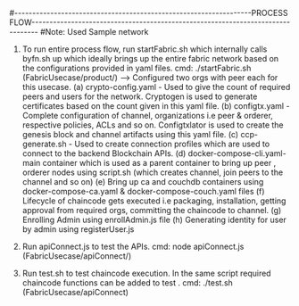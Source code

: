 #------------------------------------------------------------------PROCESS FLOW--------------------------------------------------------------------------------
#Note: Used Sample network
1) To run entire process flow, run startFabric.sh which internally calls byfn.sh up which ideally brings up the entire fabric network based on the configurations provided in yaml files.
cmd: ./startFabric.sh (FabricUsecase/product/)
--> Configured two orgs with peer each for this usecase.
(a) crypto-config.yaml - Used to give the count of required peers and users for the network. Cryptogen is used to generate certificates based on the count given in this yaml file.
(b) configtx.yaml - Complete configuration of channel, organizations i.e peer & orderer, respective policies, ACLs and so on. Configtxlator is used to create the genesis block and channel artifacts using this yaml file.
(c) ccp-generate.sh - Used to create connection profiles which are used to connect to the backend Blockchain APIs.
(d) docker-compose-cli.yaml- main container which is used as a parent container to bring up peer , orderer nodes using script.sh (which creates channel, join peers to the channel and so on)
(e) Bring up ca and couchdb containers using docker-compose-ca.yaml & docker-compose-couch.yaml files
(f) Lifecycle of chaincode gets executed i.e packaging, installation, getting approval from required orgs, committing the chaincode to channel.
(g) Enrolling Admin using enrollAdmin.js file
(h) Generating identity for user by admin using registerUser.js

2) Run apiConnect.js to test the APIs.
cmd: node apiConnect.js (FabricUsecase/apiConnect/)

3) Run test.sh to test chaincode execution. In the same script required chaincode functions can be added to test .
cmd: ./test.sh (FabricUsecase/apiConnect)




